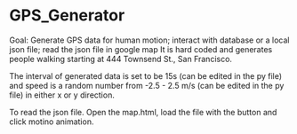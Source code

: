 # GPS_Generator
Goal: Generate GPS data for human motion; interact with database or a local json file; read the json file in google map
It is hard coded and generates people walking starting at 444 Townsend St., San Francisco.

The interval of generated data is set to be 15s (can be edited in the py file) and speed is a random number from -2.5 - 2.5 m/s (can be edited in the py file) in either x or y direction.

To read the json file. Open the map.html, load the file with the button and click motino animation.

